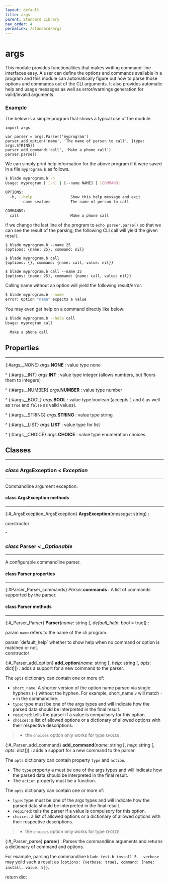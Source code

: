 ```yaml
---
layout: default
title: args
parent: Standard Library
nav_order: 4
permalink: /standard/args
---
```


# args

This module provides functionalities that makes writing command-line 
interfaces easy. A user can define the options and commands available 
in a program and this module can automatically figure out how to parse 
those options and commands out of the CLI arguments. It also provides 
automatic help and usage messages as well as error/warnings generation 
for valid/invalid arguments.

### Example

The below is a simple program that shows a typical use of the module.

```blade
import args

var parser = args.Parser('myprogram')
parser.add_option('name', 'The name of person to call', {type: args.STRING})
parser.add_command('call', 'Make a phone call')
parser.parse()
```

We can simply print help information for the above program if it were saved 
in a file `myprogram.b` as follows.

```sh
$ blade myprogram.b -h 
Usage: myprogram [ [-h] | [--name NAME] ] [COMMAND]

OPTIONS:
  -h, --help                 Show this help message and exit
      --name <value>         The name of person to call

COMMANDS:
  call                       Make a phone call
```

if we change the last line of the program to `echo parser.parse()` so that we 
can see the result of the parsing, the following CLI call will yield the given result.

```terminal
$ blade myprogram.b --name 25
{options: {name: 25}, command: nil}

$ blade myprogram.b call  
{options: {}, command: {name: call, value: nil}}

$ blade myprogram.b call --name 25
{options: {name: 25}, command: {name: call, value: nil}}
```

Calling name without an option will yield the following result/error.

```sh
$ blade myprogram.b --name   
error: Option "name" expects a value
```

You may even get help on a command directly like below:

```sh
$ blade myprogram.b --help call
Usage: myprogram call

  Make a phone call
```



<h2>Properties</h2><hr>

{:#args__NONE} _args._**NONE**
: value type none


^
{:#args__INT} _args._**INT**
: value type integer (allows numbers, but floors them to integers)


^
{:#args__NUMBER} _args._**NUMBER**
: value type number


^
{:#args__BOOL} _args._**BOOL**
: value type boolean (accepts `1` and `0` as well as `true` 
  and `false` as valid values).


^
{:#args__STRING} _args._**STRING**
: value type string


^
{:#args__LIST} _args._**LIST**
: value type for list


^
{:#args__CHOICE} _args._**CHOICE**
: value type enumeration choices.




<h2>Classes</h2><hr>



### _class_ ArgsException  < _Exception_
---

Commandline argument exception.


#### class ArgsException methods
---

{:#_ArgsException_ArgsException} **ArgsException**(_message_: string)
:  <div class="cite"><span class="hint">constructor</span> <span></span></div>




^


### _class_ Parser  < __Optionable_
---

A configurable commandline parser.


#### class Parser properties
---

{:#Parser_Parser_commands} _Parser._**commands**
: A list of commands supported by the parser.


#### class Parser methods
---

{:#_Parser_Parser} **Parser**(_name_: string [, _default_help_: bool = true])
:  <div class="cite"><span class="hint">param</span> <span>`name` refers to the name of the cli program.</span></div>

   <div class="cite"><span class="hint">param</span> <span>`default_help` whether to show help when no command or option is matched or not.</span></div>

   <div class="cite"><span class="hint">constructor</span> <span></span></div>



{:#_Parser_add_option} **add_option**(_name_: string [, _help_: string [, _opts_: dict]])
: adds a support for a new command to the parser.
  
  The `opts` dictionary can contain one or more of:
  
  - `short_name`: A shorter version of the option name parsed via 
  single hyphens (`-`) without the hyphen. For example, short_name `v` 
  will match `-v` in the commandline.
  - `type`: type must be one of the args types and will indicate 
  how the parsed data should be interpreted in the final result.
  - `required`: tells the parser if a value is compulsory for this option.
  - `choices`: a list of allowed options or a dictionary of allowed 
  options with their respective descriptions.
  
  > - the `choices` option only works for type `CHOICE`.


{:#_Parser_add_command} **add_command**(_name_: string [, _help_: string [, _opts_: dict]])
: adds a support for a new command to the parser.
  
  The `opts` dictionary can contain property `type` and `action`.
  
  - The `type` property a must be one of the args types and will indicate 
  how the parsed data should be interpreted in the final result.
  - The `action` property must be a function.
  
  The `opts` dictionary can contain one or more of:
  
  - `type`: type must be one of the args types and will indicate 
  how the parsed data should be interpreted in the final result.
  - `required`: tells the parser if a value is compulsory for this option.
  - `choices`: a list of allowed options or a dictionary of allowed 
  options with their respective descriptions.
  
  > - the `choices` option only works for type `CHOICE`.


{:#_Parser_parse} **parse**()
: Parses the commandline arguments and returns a dictionary of command 
  and options.
  
  For example, parsing the commandline
  `blade test.b install 5 --verbose` may yeild such a result as 
  `{options: {verbose: true}, command: {name: install, value: 5}}`.
  
   <div class="cite"><span class="hint">return</span> <span>dict</span></div>




